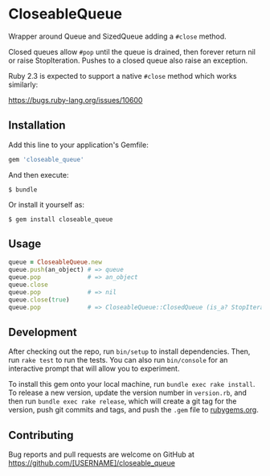 # CloseableQueue

Wrapper around Queue and SizedQueue adding a `#close` method.

Closed queues allow `#pop` until the queue is drained, then forever return nil
or raise StopIteration.  Pushes to a closed queue also raise an exception.

Ruby 2.3 is expected to support a native `#close` method which works similarly:

  https://bugs.ruby-lang.org/issues/10600

## Installation

Add this line to your application's Gemfile:

```ruby
gem 'closeable_queue'
```

And then execute:

    $ bundle

Or install it yourself as:

    $ gem install closeable_queue

## Usage

```ruby
queue = CloseableQueue.new
queue.push(an_object) # => queue
queue.pop             # => an_object
queue.close
queue.pop             # => nil
queue.close(true)
queue.pop             # => CloseableQueue::ClosedQueue (is_a? StopIteration)
```

## Development

After checking out the repo, run `bin/setup` to install dependencies. Then, run `rake test` to run the tests. You can also run `bin/console` for an interactive prompt that will allow you to experiment.

To install this gem onto your local machine, run `bundle exec rake install`. To release a new version, update the version number in `version.rb`, and then run `bundle exec rake release`, which will create a git tag for the version, push git commits and tags, and push the `.gem` file to [rubygems.org](https://rubygems.org).

## Contributing

Bug reports and pull requests are welcome on GitHub at https://github.com/[USERNAME]/closeable_queue

